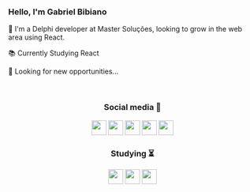 ### Hello, I'm Gabriel Bibiano
<p align="left">
  👋 I'm a Delphi developer at Master Soluções, looking to grow in the web area using React.
<p align="left">
  📚 Currently Studying React
</p>
<p align="left">
  🔎 Looking for new opportunities...
</p>
<br/>

<h3 align="center">  
  Social media 👤
</h3>

<div align="center"> 
  
  <a href="https://www.instagram.com/biel_bibiano/" target="_blank"><img src="https://img.shields.io/badge/-Instagram-%230022?style=flat&logo=instagram&logoColor=white" style="height:30px" target="_blank"></a>
 <a href="https://discord.com/channels/1058349956798361652/1058349957414916148" target="_blank"><img src="https://img.shields.io/badge/Discord-%230022?style=flat&logo=discord&logoColor=white" style="height:30px" target="_blank"></a> 
  <a href="https://www.facebook.com/gabriel.bibiano.35/" target="_blank"><img src="https://img.shields.io/badge/Facebook-%230022?style=flat&logo=facebook&logoColor=white" style="height:30px" target="_blank"></a>
  <a href = "mailto:gabriel.bibiano@outlook.com"><img src="https://img.shields.io/badge/-Email-%230022?style=flat&logo=gmail&logoColor=white" style="height:30px" target="_blank"></a>
  <a href="http://www.linkedin.com/in/gabrielbibianopinheiro" target="_blank"><img src="https://img.shields.io/badge/-LinkedIn-%230022?style=flat&logo=linkedin&logoColor=white" style="height:30px" target="_blank"></a>
  
<h3 align="center">  
  Studying ⏳
</h3>
  
<div align="center">
  
  <img src="https://img.shields.io/badge/React-%230022?style=flat&logo=React" style="height:30px;" /> <!-- React --> 
  <img src="https://img.shields.io/badge/Node.js-%230022?style=flat&logo=Node.js" style="height:30px;" /> <!-- Node -->
  <img src="https://img.shields.io/badge/TypeScript-%230022?style=flat&logo=TypeScript" style="height:30px;" /> <!-- TypeScript -->
  
 </div>
